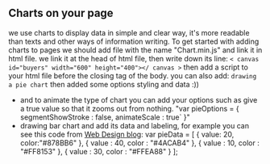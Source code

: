 ## Charts on your page

we use charts to display data in simple and clear way, it's more readable than texts and other ways of information writing.
To get started with adding charts to pages we should add file with the name "Chart.min.js" and link it in html file.
we link it at the head of html file, then write down its line:
`< canvas id="buyers" width="600" height="400"></ canvas >`
then add a script to your html file before the closing tag of the body.
you can also add:
`drawing a pie chart`
then added some options styling and data :))
- and to animate the type of chart you can add your options such as give a true value so that it zooms out from nothing.
"var pieOptions = {
	segmentShowStroke : false,
	animateScale : true`
}"
- drawing bar chart and add its data and labeling, for example you can see this code from [Web Design blog](https://www.webdesignerdepot.com/2013/11/easily-create-stunning-animated-charts-with-chart-js/):
var pieData = [
	{
		value: 20,
		color:"#878BB6"
	},
	{
		value : 40,
		color : "#4ACAB4"
	},
	{
		value : 10,
		color : "#FF8153"
	},
	{
		value : 30,
		color : "#FFEA88"
	}
];



